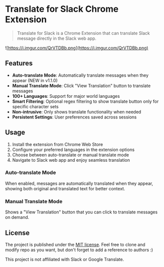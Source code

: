 # Translate for Slack Chrome Extension

> Translate for Slack is a Chrome Extension that can translate Slack message directly in the Slack web app.

![https://i.imgur.com/QrVTDBb.png](https://i.imgur.com/QrVTDBb.png)

## Features

- **Auto-translate Mode**: Automatically translate messages when they appear (NEW in v1.1.0)
- **Manual Translate Mode**: Click "View Translation" button to translate messages
- **100+ Languages**: Support for major world languages
- **Smart Filtering**: Optional regex filtering to show translate button only for specific character sets
- **Non-intrusive**: Only shows translate functionality when needed
- **Persistent Settings**: User preferences saved across sessions

## Usage

1. Install the extension from Chrome Web Store
2. Configure your preferred languages in the extension options
3. Choose between auto-translate or manual translate mode
4. Navigate to Slack web app and enjoy seamless translation

### Auto-translate Mode
When enabled, messages are automatically translated when they appear, showing both original and translated text for better context.

### Manual Translate Mode
Shows a "View Translation" button that you can click to translate messages on demand.

## License
The project is published under the [MIT license](/LICENSE). Feel free to clone and modify repo as you want, but don't forget to add a reference to authors :)

This project is not affiliated with Slack or Google Translate.